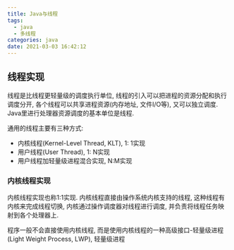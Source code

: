 ```yaml
---
title: Java与线程
tags:
  - java
  - 多线程
categories: java
date: 2021-03-03 16:42:12
---
```


## 线程实现
线程是比线程更轻量级的调度执行单位, 线程的引入可以把进程的资源分配和执行调度分开, 各个线程可以共享进程资源(内存地址, 文件I/O等), 又可以独立调度. Java里进行处理器资源调度的基本单位是线程.

通用的线程主要有三种方式:
- 内核线程(Kernel-Level Thread, KLT), 1: 1实现
- 用户线程(User Thread), 1: N实现
- 用户线程加轻量级进程混合实现, N:M实现

### 内核线程实现
内核线程实现也称1:1实现. 内核线程直接由操作系统内核支持的线程, 这种线程有内核来完成线程切换, 内核通过操作调度器对线程进行调度, 并负责将线程任务映射到各个处理器上.

程序一般不会直接使用内核线程, 而是使用内核线程的一种高级接口-轻量级进程(Light Weight Process, LWP), 轻量级进程

